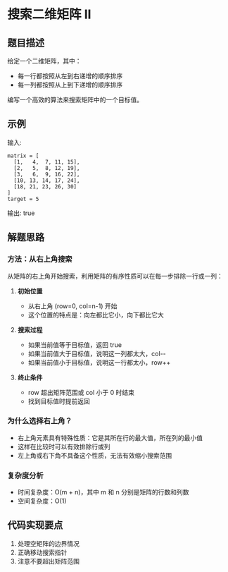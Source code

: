 # 搜索二维矩阵 II

## 题目描述
给定一个二维矩阵，其中：
- 每一行都按照从左到右递增的顺序排序
- 每一列都按照从上到下递增的顺序排序

编写一个高效的算法来搜索矩阵中的一个目标值。

## 示例
输入:
```
matrix = [
  [1,   4,  7, 11, 15],
  [2,   5,  8, 12, 19],
  [3,   6,  9, 16, 22],
  [10, 13, 14, 17, 24],
  [18, 21, 23, 26, 30]
]
target = 5
```
输出: true

## 解题思路

### 方法：从右上角搜索
从矩阵的右上角开始搜索，利用矩阵的有序性质可以在每一步排除一行或一列：

1. **初始位置**
   - 从右上角 (row=0, col=n-1) 开始
   - 这个位置的特点是：向左都比它小，向下都比它大

2. **搜索过程**
   - 如果当前值等于目标值，返回 true
   - 如果当前值大于目标值，说明这一列都太大，col--
   - 如果当前值小于目标值，说明这一行都太小，row++

3. **终止条件**
   - row 超出矩阵范围或 col 小于 0 时结束
   - 找到目标值时提前返回

### 为什么选择右上角？
- 右上角元素具有特殊性质：它是其所在行的最大值，所在列的最小值
- 这样在比较时可以有效排除行或列
- 左上角或右下角不具备这个性质，无法有效缩小搜索范围

### 复杂度分析
- 时间复杂度：O(m + n)，其中 m 和 n 分别是矩阵的行数和列数
- 空间复杂度：O(1)

## 代码实现要点
1. 处理空矩阵的边界情况
2. 正确移动搜索指针
3. 注意不要超出矩阵范围 